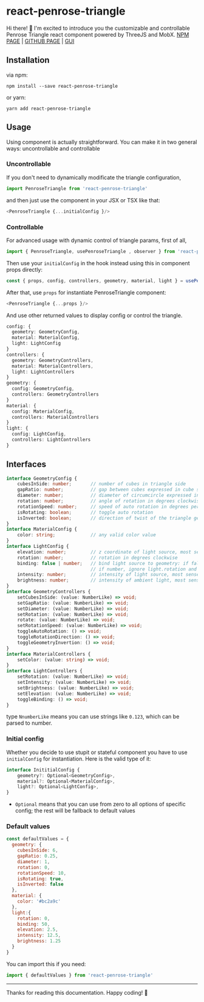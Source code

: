 # react-penrose-triangle
Hi there! 👋 I'm excited to introduce you the customizable and controllable Penrose Triangle react component powered by ThreeJS and MobX.
[NPM PAGE](https://www.npmjs.com/package/react-penrose-triangle)  |  [GITHUB PAGE](https://github.com/SunitySancti/react-penrose-triangle)  |  [GUI](https://SunitySancti.github.io/penrose-triangle)
## Installation
via npm:
```
npm install --save react-penrose-triangle
```
or yarn:
```
yarn add react-penrose-triangle
```
## Usage
Using component is actually straightforward. You can make it in two general ways: uncontrollable and controllable 
### Uncontrollable
If you don't need to dynamically modificate the triangle configuration,
```JavaScript
import PenroseTriangle from 'react-penrose-triangle'
```
and then just use the component in your JSX or TSX like that:
```JavaScript
<PenroseTriangle {...initialConfig }/>
```
### Controllable
For advanced usage with dynamic control of triangle params, first of all,
```JavaScript
import { PenroseTriangle, usePenroseTriangle , observer } from 'react-penrose-triangle'
```
Then use your `initialConfig` in the hook instead using this in component props directly:
```JavaScript
const { props, config, controllers, geometry, material, light } = usePenroseTriangle(initialConfig)
```
After that, use `props` for instantiate PenroseTriangle component:
```JavaScript
<PenroseTriangle {...props }/>
```
And use other returned values to display config or control the triangle.
```TypeScript
config: {
  geometry: GeometryConfig,
  material: MaterialConfig,
  light: LightConfig
}
controllers: {  
  geometry: GeometryControllers,
  material: MaterialControllers,
  light: LightControllers
}
geometry: {
  config: GeometryConfig,
  controllers: GeometryControllers
}
material: {
  config: MaterialConfig,
  controllers: MaterialControllers
}
light: {
  config: LightConfig,
  controllers: LightControllers
}
```
## Interfaces
```TypeScript
interface GeometryConfig {
    cubesInSide: number;       // number of cubes in triangle side
    gapRatio: number;          // gap between cubes expressed in cube sizes, most sence in [0,1] range
    diameter: number;          // diameter of circumcircle expressed in container smaller sides
    rotation: number;          // angle of rotation in degrees clockwise
    rotationSpeed: number;     // speed of auto rotation in degrees per second
    isRotating: boolean;       // toggle auto rotation
    isInverted: boolean;       // direction of twist of the triangle geometry
}
interface MaterialConfig {
    color: string;             // any valid color value
}
interface LightConfig {
    elevation: number;         // z coordinate of light source, most sense in [0, 5] range
    rotation: number;          // rotation in degrees clockwise
    binding: false | number;   // bind light source to geometry: if false, it'll be used light.rotation for rotate light,
                               // if number, ignore light.rotation and use (geometry.rotation + light.binding) instead
    intensity: number;         // intensity of light source, most sense in [0, 25] range
    brightness: number;        // intensity of ambient light, most sense in [0, 2.5] range
}
interface GeometryControllers {
    setCubesInSide: (value: NumberLike) => void;
    setGapRatio: (value: NumberLike) => void;
    setDiameter: (value: NumberLike) => void;
    setRotation: (value: NumberLike) => void;
    rotate: (value: NumberLike) => void;
    setRotationSpeed: (value: NumberLike) => void;
    toggleAutoRotation: () => void;
    toggleRotationDirection: () => void;
    toggleGeometryInvertion: () => void;
}
interface MaterialControllers {
    setColor: (value: string) => void;
}
interface LightControllers {
    setRotation: (value: NumberLike) => void;
    setIntensity: (value: NumberLike) => void;
    setBrightness: (value: NumberLike) => void;
    setElevation: (value: NumberLike) => void;
    toggleBinding: () => void;
}
```
type `NnumberLike` means you can use strings like `0.123`, which can be parsed to number.
### Initial config
Whether you decide to use stupit or stateful component you have to use `initialConfig` for instantiation. Here is the valid type of it:
```TypeScript
interface InititialConfig {
    geometry?: Optional<GeometryConfig>,
    material?: Optional<MaterialConfig>,
    light?: Optional<LightConfig>,
}
```
* `Optional` means that you can use from zero to all options of specific config; the rest will be fallback to default values
### Default values
```JavaScript
const defaultValues = {
  geometry: {
    cubesInSide: 6,
    gapRatio: 0.25,
    diameter: 1,
    rotation: 0,
    rotationSpeed: 10,
    isRotating: true,
    isInverted: false
  },
  material: {
    color: '#bc2a9c'
  },
  light:{
    rotation: 0,
    binding: 50,
    elevation: 2.5,
    intensity: 12.5,
    brightness: 1.25
  }
}
```
You can import this if you need:

```JavaScript
import { defaultValues } from 'react-penrose-triangle'
```
___
Thanks for reading this documentation. Happy coding! 🎉
